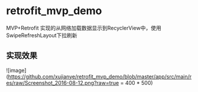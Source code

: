 # retrofit_mvp_demo
MVP+Retrofit 实现的从网络加载数据显示到RecyclerView中，使用SwipeRefreshLayout下拉刷新

## 实现效果
![image](https://github.com/xujianye/retrofit_mvp_demo/blob/master/app/src/main/res/raw/Screenshot_2016-08-12.png?raw=true = 400 * 500)
